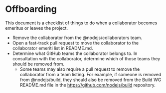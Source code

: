 # Offboarding

This document is a checklist of things to do when a collaborator becomes
emeritus or leaves the project.

* Remove the collaborator from the @nodejs/collaborators team.
* Open a fast-track pull request to move the collaborator to the collaborator
  emeriti list in README.md.
* Determine what GitHub teams the collaborator belongs to. In consultation with
  the collaborator, determine which of those teams they should be removed from.
  * Some teams may also require a pull request to remove the collaborator from
    a team listing. For example, if someone is removed from @nodejs/build,
    they should also be removed from the Build WG README.md file in the
    <https://github.com/nodejs/build> repository.
